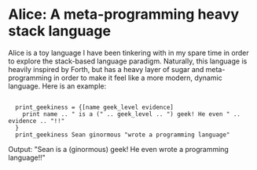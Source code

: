 Alice: A meta-programming heavy stack language
==============================================

Alice is a toy language I have been tinkering with in my spare time in order to explore the stack-based language paradigm. Naturally, this language is heavily inspired by Forth, but has a heavy layer of sugar and meta-programming in order to make it feel like a more modern, dynamic language. Here is an example:

<pre><code>
  print_geekiness = {[name geek_level evidence]
    print name .. " is a (" .. geek_level .. ") geek! He even " .. evidence .. "!!"
  }
  print_geekiness Sean ginormous "wrote a programming language"
</pre></code>

Output: "Sean is a (ginormous) geek! He even wrote a programming language!!"
